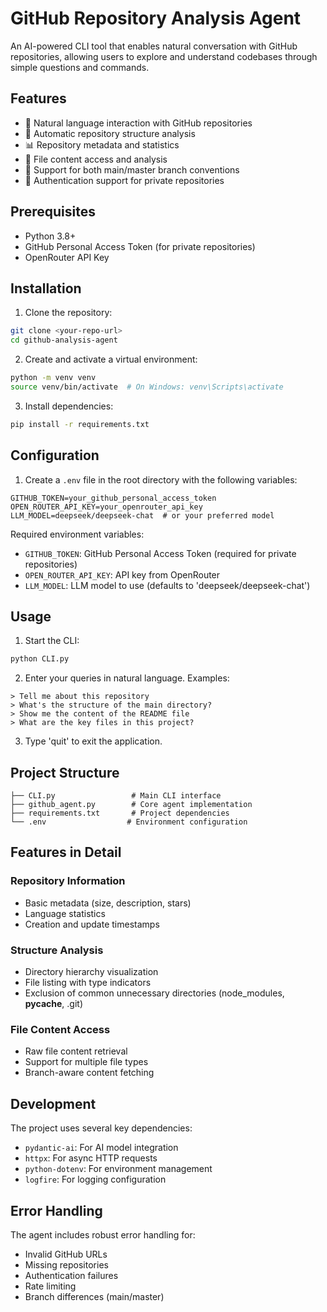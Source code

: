 
# GitHub Repository Analysis Agent

An AI-powered CLI tool that enables natural conversation with GitHub repositories, allowing users to explore and understand codebases through simple questions and commands.

## Features

- 🤖 Natural language interaction with GitHub repositories
- 📁 Automatic repository structure analysis
- 📊 Repository metadata and statistics
- 📝 File content access and analysis
- 🔄 Support for both main/master branch conventions
- 🔑 Authentication support for private repositories

## Prerequisites

- Python 3.8+
- GitHub Personal Access Token (for private repositories)
- OpenRouter API Key

## Installation

1. Clone the repository:
```bash
git clone <your-repo-url>
cd github-analysis-agent
```

2. Create and activate a virtual environment:
```bash
python -m venv venv
source venv/bin/activate  # On Windows: venv\Scripts\activate
```

3. Install dependencies:
```bash
pip install -r requirements.txt
```

## Configuration

1. Create a `.env` file in the root directory with the following variables:
```env
GITHUB_TOKEN=your_github_personal_access_token
OPEN_ROUTER_API_KEY=your_openrouter_api_key
LLM_MODEL=deepseek/deepseek-chat  # or your preferred model
```

Required environment variables:
- `GITHUB_TOKEN`: GitHub Personal Access Token (required for private repositories)
- `OPEN_ROUTER_API_KEY`: API key from OpenRouter
- `LLM_MODEL`: LLM model to use (defaults to 'deepseek/deepseek-chat')

## Usage

1. Start the CLI:
```bash
python CLI.py
```

2. Enter your queries in natural language. Examples:
```
> Tell me about this repository
> What's the structure of the main directory?
> Show me the content of the README file
> What are the key files in this project?
```

3. Type 'quit' to exit the application.

## Project Structure

```
├── CLI.py                 # Main CLI interface
├── github_agent.py        # Core agent implementation
├── requirements.txt       # Project dependencies
└── .env                  # Environment configuration
```

## Features in Detail

### Repository Information
- Basic metadata (size, description, stars)
- Language statistics
- Creation and update timestamps

### Structure Analysis
- Directory hierarchy visualization
- File listing with type indicators
- Exclusion of common unnecessary directories (node_modules, __pycache__, .git)

### File Content Access
- Raw file content retrieval
- Support for multiple file types
- Branch-aware content fetching

## Development

The project uses several key dependencies:
- `pydantic-ai`: For AI model integration
- `httpx`: For async HTTP requests
- `python-dotenv`: For environment management
- `logfire`: For logging configuration

## Error Handling

The agent includes robust error handling for:
- Invalid GitHub URLs
- Missing repositories
- Authentication failures
- Rate limiting
- Branch differences (main/master)

